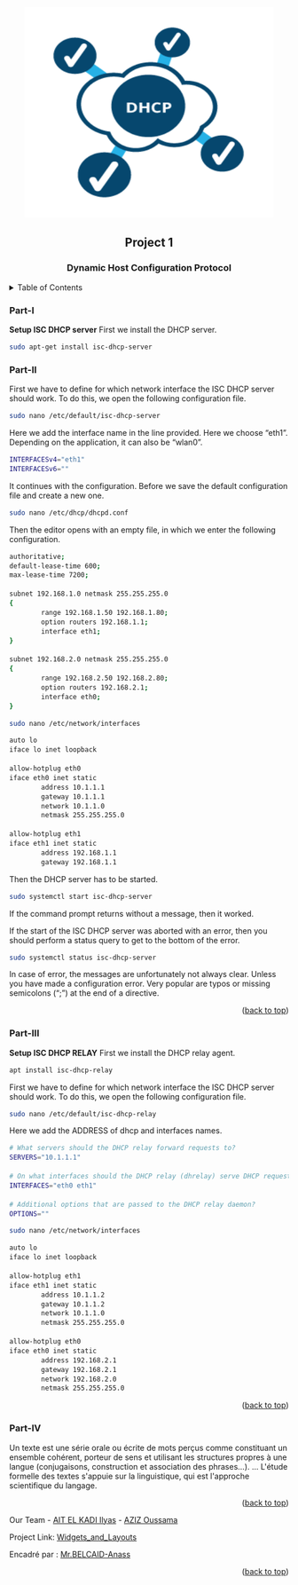<div id="top"></div>


<!-- PROJECT LOGO -->
<br />
<div align="center">
    <img src="images/logo.png" alt="Logo" width="450" height="380">
  <h2 align="center">Project 1</h2>
  <h3 align="center">Dynamic Host Configuration Protocol</h3>
</div>



<!-- TABLE OF CONTENTS -->
<details>
  <summary>Table of Contents</summary>
  <ol>
        <li><a href="#Part-I">Part I</a></li>
        <li><a href="#Part-II">Part II : DHCP configuration</a></li>
        <li><a href="#Part-III">Part III : Relay agent configuration</a></li>
        <li><a href="#Part-IV">Part IV : Demonstration</a></li>
  </ol>
</details>



### Part-I

**Setup ISC DHCP server**
First we install the DHCP server.
```sh
sudo apt-get install isc-dhcp-server
```

<!-- DHCP configuration -->
### Part-II

First we have to define for which network interface the ISC DHCP server should work. To do this, we open the following configuration file.
```sh
sudo nano /etc/default/isc-dhcp-server
```
Here we add the interface name in the line provided. Here we choose “eth1”. Depending on the application, it can also be “wlan0”.
```sh
INTERFACESv4="eth1"
INTERFACESv6=""
```
It continues with the configuration. Before we save the default configuration file and create a new one.
```sh
sudo nano /etc/dhcp/dhcpd.conf
```
Then the editor opens with an empty file, in which we enter the following configuration.
```sh
authoritative;
default-lease-time 600;
max-lease-time 7200;

subnet 192.168.1.0 netmask 255.255.255.0
{
        range 192.168.1.50 192.168.1.80;
        option routers 192.168.1.1;
        interface eth1;
}

subnet 192.168.2.0 netmask 255.255.255.0
{
        range 192.168.2.50 192.168.2.80;
        option routers 192.168.2.1;
        interface eth0;
}
```

```sh
sudo nano /etc/network/interfaces
```

```sh
auto lo
iface lo inet loopback

allow-hotplug eth0
iface eth0 inet static
        address 10.1.1.1
        gateway 10.1.1.1
        network 10.1.1.0
        netmask 255.255.255.0

allow-hotplug eth1
iface eth1 inet static
        address 192.168.1.1
        gateway 192.168.1.1
```

Then the DHCP server has to be started.
```sh
sudo systemctl start isc-dhcp-server
```
If the command prompt returns without a message, then it worked.

If the start of the ISC DHCP server was aborted with an error, then you should perform a status query to get to the bottom of the error.
```sh
sudo systemctl status isc-dhcp-server
```
In case of error, the messages are unfortunately not always clear. Unless you have made a configuration error. Very popular are typos or missing semicolons (“;”) at the end of a directive.

<p align="right">(<a href="#top">back to top</a>)</p>


<!-- Relay agent configuration -->
### Part-III

**Setup ISC DHCP RELAY**
First we install the DHCP relay agent.
```sh
apt install isc-dhcp-relay
```
First we have to define for which network interface the ISC DHCP server should work. To do this, we open the following configuration file.
```sh
sudo nano /etc/default/isc-dhcp-relay
```
Here we add the ADDRESS of dhcp and interfaces names.
```sh
# What servers should the DHCP relay forward requests to?
SERVERS="10.1.1.1"

# On what interfaces should the DHCP relay (dhrelay) serve DHCP requests?
INTERFACES="eth0 eth1"

# Additional options that are passed to the DHCP relay daemon?
OPTIONS=""
```

```sh
sudo nano /etc/network/interfaces
```

```sh
auto lo
iface lo inet loopback

allow-hotplug eth1
iface eth1 inet static
        address 10.1.1.2
        gateway 10.1.1.2
        network 10.1.1.0
        netmask 255.255.255.0

allow-hotplug eth0
iface eth0 inet static
        address 192.168.2.1
        gateway 192.168.2.1
        network 192.168.2.0
        netmask 255.255.255.0

```


<p align="right">(<a href="#top">back to top</a>)</p>


<!-- Demonstration -->
### Part-IV

Un texte est une série orale ou écrite de mots perçus comme constituant un ensemble cohérent, porteur de sens et utilisant les structures propres à une langue (conjugaisons, construction et association des phrases…). ... L'étude formelle des textes s'appuie sur la linguistique, qui est l'approche scientifique du langage.

<p align="right">(<a href="#top">back to top</a>)</p>

Our Team - [AIT EL KADI Ilyas](https://github.com/IlyasKadi) - [AZIZ Oussama](https://github.com/ATAMAN0)

Project Link: [Widgets_and_Layouts](https://github.com/IlyasKadi/Widgets_and_Layouts)

Encadré par : [Mr.BELCAID-Anass](https://anassbelcaid.github.io)

<p align="right">(<a href="#top">back to top</a>)</p>
